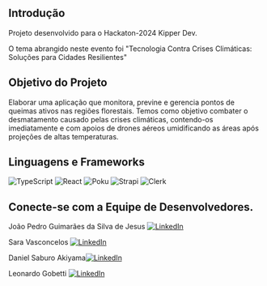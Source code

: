 ## Introdução

Projeto desenvolvido para o Hackaton-2024 Kipper Dev.

O tema abrangido neste evento foi "Tecnologia Contra Crises Climáticas: Soluções para Cidades Resilientes"

## Objetivo do Projeto

Elaborar uma aplicação que monitora, previne e gerencia pontos de queimas ativos nas regiões florestais. Temos como objetivo combater o desmatamento causado pelas crises climáticas, contendo-os imediatamente e com apoios de drones aéreos umidificando as áreas após projeções de altas temperaturas.

## Linguagens e Frameworks

![TypeScript](https://img.shields.io/badge/TypesScript-000?style=for-the-badge&logo=TypeScript)
![React](https://img.shields.io/badge/React-000?style=for-the-badge&logo=React)
![Poku](https://img.shields.io/badge/Poku-000?style=for-the-badge&logo=Poku)
![Strapi](https://img.shields.io/badge/Strapi-000?style=for-the-badge&logo=Strapi)
![Clerk](https://img.shields.io/badge/Clerk-000?style=for-the-badge&logo=Clerk)

## Conecte-se com a Equipe de Desenvolvedores.

João Pedro Guimarães da Silva de Jesus [![LinkedIn](https://img.shields.io/badge/-LinkedIn-000?style=for-the-badge&logo=linkedin&logoColor=30A3DC)](https://www.linkedin.com/in/joaopguima/)

Sara Vasconcelos [![LinkedIn](https://img.shields.io/badge/-LinkedIn-000?style=for-the-badge&logo=linkedin&logoColor=30A3DC)](https://www.linkedin.com/in/sara-vasconcelos-freitas-souza/)

Daniel Saburo Akiyama[![LinkedIn](https://img.shields.io/badge/-LinkedIn-000?style=for-the-badge&logo=linkedin&logoColor=30A3DC)](https://www.linkedin.com/in/daniel-akiyama/)

Leonardo Gobetti [![LinkedIn](https://img.shields.io/badge/-LinkedIn-000?style=for-the-badge&logo=linkedin&logoColor=30A3DC)](https://www.linkedin.com/in/leonardo-gobetti/)
